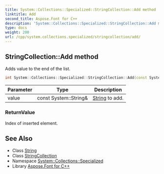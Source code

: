 ```yaml
---
title: System::Collections::Specialized::StringCollection::Add method
linktitle: Add
second_title: Aspose.Font for C++
description: 'System::Collections::Specialized::StringCollection::Add method. Adds value to the end of the list in C++.'
type: docs
weight: 200
url: /cpp/system.collections.specialized/stringcollection/add/
---
```

## StringCollection::Add method


Adds value to the end of the list.

```cpp
int System::Collections::Specialized::StringCollection::Add(const System::String &value)
```


| Parameter | Type | Description |
| --- | --- | --- |
| value | const System::String\& | [String](../../../system/string/) to add. |

### ReturnValue

Index of inserted element.

## See Also

* Class [String](../../../system/string/)
* Class [StringCollection](../)
* Namespace [System::Collections::Specialized](../../)
* Library [Aspose.Font for C++](../../../)
